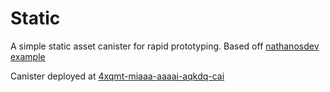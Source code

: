 # Static

A simple static asset canister for rapid prototyping. Based off [nathanosdev example](https://github.com/dfinity/response-verification/tree/main/examples/http-certification/assets)

Canister deployed at [4xqmt-miaaa-aaaai-aqkdq-cai](https://4xqmt-miaaa-aaaai-aqkdq-cai.icp0.io/)